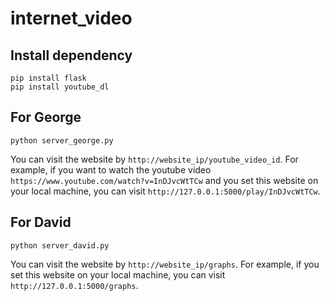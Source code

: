 # internet_video

## Install dependency
    pip install flask
    pip install youtube_dl

## For George
    python server_george.py
  
 You can visit the website by `http://website_ip/youtube_video_id`. For example, if you want to watch the youtube video `https://www.youtube.com/watch?v=InDJvcWtTCw` and you set this website on your local machine, you can visit `http://127.0.0.1:5000/play/InDJvcWtTCw`.
 
 ## For David
    python server_david.py
  
 You can visit the website by `http://website_ip/graphs`. For example, if you set this website on your local machine, you can visit `http://127.0.0.1:5000/graphs`.
 


